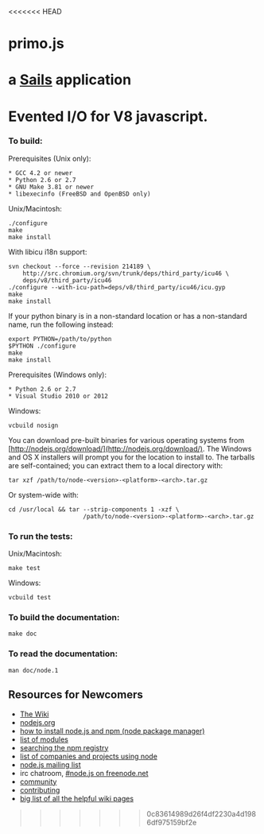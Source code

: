 <<<<<<< HEAD
# primo.js

a [Sails](http://sailsjs.org) application
=======
Evented I/O for V8 javascript.
===

### To build:

Prerequisites (Unix only):

    * GCC 4.2 or newer
    * Python 2.6 or 2.7
    * GNU Make 3.81 or newer
    * libexecinfo (FreeBSD and OpenBSD only)

Unix/Macintosh:

    ./configure
    make
    make install

With libicu i18n support:

    svn checkout --force --revision 214189 \
        http://src.chromium.org/svn/trunk/deps/third_party/icu46 \
        deps/v8/third_party/icu46
    ./configure --with-icu-path=deps/v8/third_party/icu46/icu.gyp
    make
    make install

If your python binary is in a non-standard location or has a
non-standard name, run the following instead:

    export PYTHON=/path/to/python
    $PYTHON ./configure
    make
    make install

Prerequisites (Windows only):

    * Python 2.6 or 2.7
    * Visual Studio 2010 or 2012

Windows:

    vcbuild nosign

You can download pre-built binaries for various operating systems from
[http://nodejs.org/download/](http://nodejs.org/download/).  The Windows
and OS X installers will prompt you for the location to install to.
The tarballs are self-contained; you can extract them to a local directory
with:

    tar xzf /path/to/node-<version>-<platform>-<arch>.tar.gz

Or system-wide with:

    cd /usr/local && tar --strip-components 1 -xzf \
                         /path/to/node-<version>-<platform>-<arch>.tar.gz

### To run the tests:

Unix/Macintosh:

    make test

Windows:

    vcbuild test

### To build the documentation:

    make doc

### To read the documentation:

    man doc/node.1

Resources for Newcomers
---
  - [The Wiki](https://github.com/joyent/node/wiki)
  - [nodejs.org](http://nodejs.org/)
  - [how to install node.js and npm (node package manager)](http://www.joyent.com/blog/installing-node-and-npm/)
  - [list of modules](https://github.com/joyent/node/wiki/modules)
  - [searching the npm registry](http://npmjs.org/)
  - [list of companies and projects using node](https://github.com/joyent/node/wiki/Projects,-Applications,-and-Companies-Using-Node)
  - [node.js mailing list](http://groups.google.com/group/nodejs)
  - irc chatroom, [#node.js on freenode.net](http://webchat.freenode.net?channels=node.js&uio=d4)
  - [community](https://github.com/joyent/node/wiki/Community)
  - [contributing](https://github.com/joyent/node/wiki/Contributing)
  - [big list of all the helpful wiki pages](https://github.com/joyent/node/wiki/_pages)
>>>>>>> 0c83614989d26f4df2230a4d1986df975159bf2e
